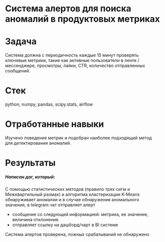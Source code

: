 # Cистема алертов для поиска аномалий в продуктовых метриках

# Задача
Система должна с периодичность каждые 15 минут проверять ключевые метрики, такие как активные пользователи в ленте / мессенджере, просмотры, лайки, CTR, количество отправленных сообщений. 

# Стек
python, numpy, pandas, scipy.stats, airflow 

# Отработанные навыки
Изучено поведение метрик и подобран наиболее подходящий метод для детектирования аномалий.

# Результаты 

##### Написан даг, который: 
С помощью статистических методов (правило трех сигм и Межквартильный размах) и алгоритма кластеризации K-Means обнаруживает аномалии и в случае обнаружения аномального значения, в telegram чат отправляет алерт 
- сообщение со следующей информацией: метрика, ее значение, величина отклонения. 
- отправляет ссылку на дашборд/чарт в BI системе 

Система алертов проверена, ложных срабатываний не обнаружено
